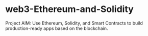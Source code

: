 # web3-Ethereum-and-Solidity
Project AIM: Use Ethereum, Solidity, and Smart Contracts to build production-ready apps based on the blockchain.
